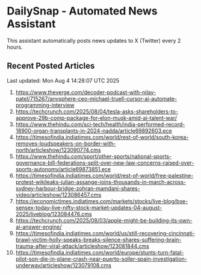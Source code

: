 # DailySnap - Automated News Assistant

This assistant automatically posts news updates to X (Twitter) every 2 hours.

## Recent Posted Articles

Last updated: Mon Aug  4 14:28:07 UTC 2025

1. https://www.theverge.com/decoder-podcast-with-nilay-patel/715267/anysphere-ceo-michael-truell-cursor-ai-automate-programming-interview
2. https://techcrunch.com/2025/08/04/tesla-asks-shareholders-to-approve-29b-comp-package-for-elon-musk-amid-ai-talent-war/
3. https://www.thehindu.com/sci-tech/health/india-performed-record-18900-organ-transplants-in-2024-nadda/article69892603.ece
4. https://timesofindia.indiatimes.com/world/rest-of-world/south-korea-removes-loudspeakers-on-border-with-north/articleshow/123090774.cms
5. https://www.thehindu.com/sport/other-sports/national-sports-governance-bill-federations-split-over-new-law-concerns-raised-over-sports-autonomy/article69873851.ece
6. https://timesofindia.indiatimes.com/world/rest-of-world/free-palestine-protest-wikileaks-julian-assange-joins-thousands-in-march-across-sydney-harbour-bridge-zohran-mamdani-shares-video/articleshow/123086457.cms
7. https://economictimes.indiatimes.com/markets/stocks/live-blog/bse-sensex-today-live-nifty-stock-market-updates-04-august-2025/liveblog/123084476.cms
8. https://techcrunch.com/2025/08/03/apple-might-be-building-its-own-ai-answer-engine/
9. https://timesofindia.indiatimes.com/world/us/still-recovering-cincinnati-brawl-victim-holly-speaks-breaks-silence-shares-suffering-brain-trauma-after-viral-attack/articleshow/123081844.cms
10. https://timesofindia.indiatimes.com/world/europe/stunts-turn-fatal-pilot-son-die-in-plane-crash-near-puerto-soller-spain-investigation-underway/articleshow/123079108.cms
